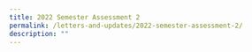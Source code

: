```yaml
---
title: 2022 Semester Assessment 2
permalink: /letters-and-updates/2022-semester-assessment-2/
description: ""
---
```

